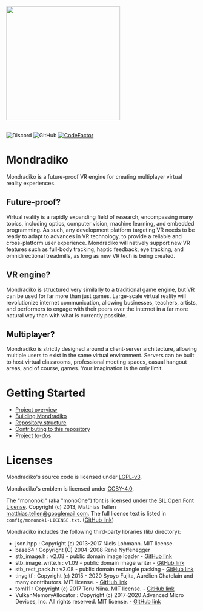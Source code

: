 <div>
<img src="./docs/assets/emblem.svg" width="300">
</div>
<br>

![Discord](https://img.shields.io/discord/750058861578289347?label=Discord) ![GitHub](https://img.shields.io/github/license/mondradiko/mondradiko) [![CodeFactor](https://www.codefactor.io/repository/github/mondradiko/mondradiko/badge)](https://www.codefactor.io/repository/github/mondradiko/mondradiko)

# Mondradiko
Mondradiko is a future-proof VR engine for creating multiplayer virtual reality experiences.

## Future-proof?
Virtual reality is a rapidly expanding field of research, encompassing many topics, including optics, computer vision, machine learning, and embedded programming. As such, any development platform targeting VR needs to be ready to adapt to advances in VR technology, to provide a reliable and cross-platform user experience. Mondradiko will natively support new VR features such as full-body tracking, haptic feedback, eye tracking, and omnidirectional treadmills, as long as new VR tech is being created.

## VR engine?
Mondradiko is structured very similarly to a traditional game engine, but VR can be used for far more than just games. Large-scale virtual reality will revolutionize internet communication, allowing businesses, teachers, artists, and performers to engage with their peers over the internet in a far more natural way than with what is currently possible.

## Multiplayer?
Mondradiko is strictly designed around a client-server architecture, allowing multiple users to exist in the same virtual environment. Servers can be built to host virtual classrooms, professional meeting spaces, casual hangout areas, and of course, games. Your imagination is the only limit.

# Getting Started

- [Project overview](/docs/Overview.md)
- [Building Mondradiko](/BUILDING.md)
- [Repository structure](/docs/Repository_Structure.md)
- [Contributing to this repository](/CONTRIBUTING.md)
- [Project to-dos](/TODO.md)

# Licenses
Mondradiko's source code is licensed under [LGPL-v3](https://www.gnu.org/licenses/).

Mondradiko's emblem is licensed under [CCBY-4.0](https://creativecommons.org/licenses/by/4.0/).

The "mononoki" (aka "monoOne") font is licensed under
[the SIL Open Font License](http://scripts.sil.org/OFL).
Copyright (c) 2013, Matthias Tellen matthias.tellen@googlemail.com.
The full license text is listed in `config/mononoki-LICENSE.txt`.
([GitHub link](https://github.com/madmalik/mononoki/))

Mondradiko includes the following third-party libraries (lib/ directory):

- json.hpp : Copyright (c) 2013-2017 Niels Lohmann. MIT license.
- base64 : Copyright (C) 2004-2008 René Nyffenegger
- stb_image.h : v2.08 - public domain image loader - [GitHub link](https://github.com/nothings/stb/blob/master/stb_image.h)
- stb_image_write.h : v1.09 - public domain image writer - [GitHub link](https://github.com/nothings/stb/blob/master/stb_image_write.h)
- stb_rect_pack.h : v2.08 - public domain rectangle packing - [GitHub link](https://github.com/nothings/stb/blob/master/stb_rect_pack.h)
- tinygltf : Copyright (c) 2015 - 2020 Syoyo Fujita, Aurélien Chatelain and many contributors. MIT license. - [GitHub link](https://github.com/syoyo/tinygltf)
- toml11 : Copyright (c) 2017 Toru Niina. MIT license. - [GitHub link](https://github.com/ToruNiina/toml11)
- VulkanMemoryAllocator : Copyright (c) 2017-2020 Advanced Micro Devices, Inc. All rights reserved. MIT license. - [GitHub link](https://github.com/GPUOpen-LibrariesAndSDKs/VulkanMemoryAllocator)
